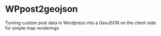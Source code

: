 WPpost2geojson
==============

Turning custom post data in Wordpress into a GeoJSON on the client-side for simple map renderings
